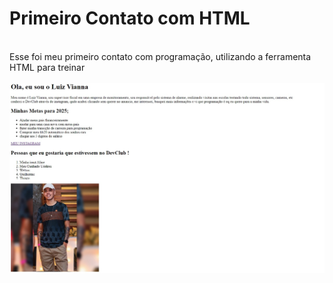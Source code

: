 <h1>Primeiro Contato com HTML</h1>
<br>
Esse foi meu primeiro contato com programação, utilizando a ferramenta HTML para treinar
<br>
<br>
<img src="https://github.com/luizzvianna/projeto-inicial-html/blob/master/img/projetohtml.jpg?raw=true" >
